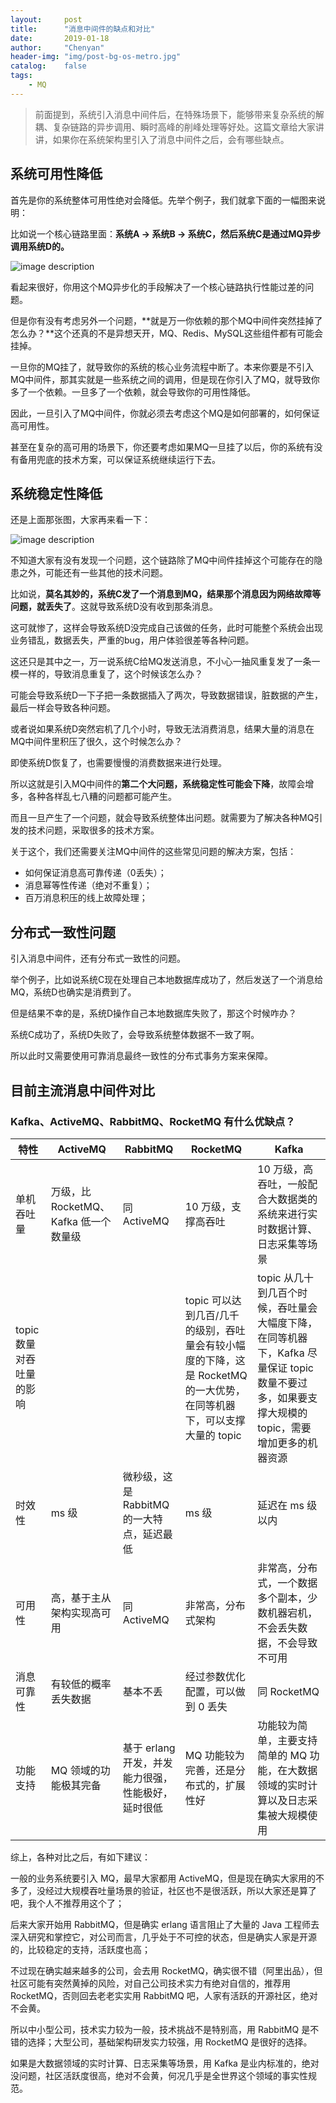 ```yaml
---
layout:     post
title:      "消息中间件的缺点和对比"
date:       2019-01-18
author:     "Chenyan"
header-img: "img/post-bg-os-metro.jpg"
catalog:    false
tags:
    - MQ
---
```


> 前面提到，系统引入消息中间件后，在特殊场景下，能够带来复杂系统的解耦、复杂链路的异步调用、瞬时高峰的削峰处理等好处。这篇文章给大家讲讲，如果你在系统架构里引入了消息中间件之后，会有哪些缺点。

## 系统可用性降低

首先是你的系统整体可用性绝对会降低。先举个例子，我们就拿下面的一幅图来说明：

比如说一个核心链路里面：**系统A -> 系统B -> 系统C，然后系统C是通过MQ异步调用系统D的。**

![image description](https://jiafeiyan.github.io/chenyan/img/2019-01/mq_11.jpg)

看起来很好，你用这个MQ异步化的手段解决了一个核心链路执行性能过差的问题。

但是你有没有考虑另外一个问题，**就是万一你依赖的那个MQ中间件突然挂掉了怎么办？**这个还真的不是异想天开，MQ、Redis、MySQL这些组件都有可能会挂掉。

一旦你的MQ挂了，就导致你的系统的核心业务流程中断了。本来你要是不引入MQ中间件，那其实就是一些系统之间的调用，但是现在你引入了MQ，就导致你多了一个依赖。一旦多了一个依赖，就会导致你的可用性降低。

因此，一旦引入了MQ中间件，你就必须去考虑这个MQ是如何部署的，如何保证高可用性。

甚至在复杂的高可用的场景下，你还要考虑如果MQ一旦挂了以后，你的系统有没有备用兜底的技术方案，可以保证系统继续运行下去。

## 系统稳定性降低

还是上面那张图，大家再来看一下：

![image description](https://jiafeiyan.github.io/chenyan/img/2019-01/mq_11.jpg)

不知道大家有没有发现一个问题，这个链路除了MQ中间件挂掉这个可能存在的隐患之外，可能还有一些其他的技术问题。

比如说，**莫名其妙的，系统C发了一个消息到MQ，结果那个消息因为网络故障等问题，就丢失了**。这就导致系统D没有收到那条消息。

这可就惨了，这样会导致系统D没完成自己该做的任务，此时可能整个系统会出现业务错乱，数据丢失，严重的bug，用户体验很差等各种问题。

这还只是其中之一，万一说系统C给MQ发送消息，不小心一抽风重复发了一条一模一样的，导致消息重复了，这个时候该怎么办？

可能会导致系统D一下子把一条数据插入了两次，导致数据错误，脏数据的产生，最后一样会导致各种问题。

或者说如果系统D突然宕机了几个小时，导致无法消费消息，结果大量的消息在MQ中间件里积压了很久，这个时候怎么办？

即使系统D恢复了，也需要慢慢的消费数据来进行处理。   

所以这就是引入MQ中间件的**第二个大问题，系统稳定性可能会下降**，故障会增多，各种各样乱七八糟的问题都可能产生。

而且一旦产生了一个问题，就会导致系统整体出问题。就需要为了解决各种MQ引发的技术问题，采取很多的技术方案。

关于这个，我们还需要关注MQ中间件的这些常见问题的解决方案，包括：

- 如何保证消息高可靠传递（0丢失）；
- 消息幂等性传递（绝对不重复）；
- 百万消息积压的线上故障处理；

## 分布式一致性问题

引入消息中间件，还有分布式一致性的问题。

举个例子，比如说系统C现在处理自己本地数据库成功了，然后发送了一个消息给MQ，系统D也确实是消费到了。

但是结果不幸的是，系统D操作自己本地数据库失败了，那这个时候咋办？

系统C成功了，系统D失败了，会导致系统整体数据不一致了啊。

所以此时又需要使用可靠消息最终一致性的分布式事务方案来保障。

## 目前主流消息中间件对比

### Kafka、ActiveMQ、RabbitMQ、RocketMQ 有什么优缺点？

| 特性 | ActiveMQ | RabbitMQ | RocketMQ | Kafka |
|---|---|---|---|---|
| 单机吞吐量 | 万级，比 RocketMQ、Kafka 低一个数量级 | 同 ActiveMQ | 10 万级，支撑高吞吐 | 10 万级，高吞吐，一般配合大数据类的系统来进行实时数据计算、日志采集等场景 |
| topic 数量对吞吐量的影响 | | | topic 可以达到几百/几千的级别，吞吐量会有较小幅度的下降，这是 RocketMQ 的一大优势，在同等机器下，可以支撑大量的 topic | topic 从几十到几百个时候，吞吐量会大幅度下降，在同等机器下，Kafka 尽量保证 topic 数量不要过多，如果要支撑大规模的 topic，需要增加更多的机器资源 |
| 时效性 | ms 级 | 微秒级，这是 RabbitMQ 的一大特点，延迟最低 | ms 级 | 延迟在 ms 级以内 |
| 可用性 | 高，基于主从架构实现高可用 | 同 ActiveMQ | 非常高，分布式架构 | 非常高，分布式，一个数据多个副本，少数机器宕机，不会丢失数据，不会导致不可用 |
| 消息可靠性 | 有较低的概率丢失数据 | 基本不丢 | 经过参数优化配置，可以做到 0 丢失 | 同 RocketMQ |
| 功能支持 | MQ 领域的功能极其完备 | 基于 erlang 开发，并发能力很强，性能极好，延时很低 | MQ 功能较为完善，还是分布式的，扩展性好 | 功能较为简单，主要支持简单的 MQ 功能，在大数据领域的实时计算以及日志采集被大规模使用 |

综上，各种对比之后，有如下建议：

一般的业务系统要引入 MQ，最早大家都用 ActiveMQ，但是现在确实大家用的不多了，没经过大规模吞吐量场景的验证，社区也不是很活跃，所以大家还是算了吧，我个人不推荐用这个了；

后来大家开始用 RabbitMQ，但是确实 erlang 语言阻止了大量的 Java 工程师去深入研究和掌控它，对公司而言，几乎处于不可控的状态，但是确实人家是开源的，比较稳定的支持，活跃度也高；

不过现在确实越来越多的公司，会去用 RocketMQ，确实很不错（阿里出品），但社区可能有突然黄掉的风险，对自己公司技术实力有绝对自信的，推荐用 RocketMQ，否则回去老老实实用 RabbitMQ 吧，人家有活跃的开源社区，绝对不会黄。

所以中小型公司，技术实力较为一般，技术挑战不是特别高，用 RabbitMQ 是不错的选择；大型公司，基础架构研发实力较强，用 RocketMQ 是很好的选择。

如果是大数据领域的实时计算、日志采集等场景，用 Kafka 是业内标准的，绝对没问题，社区活跃度很高，绝对不会黄，何况几乎是全世界这个领域的事实性规范。